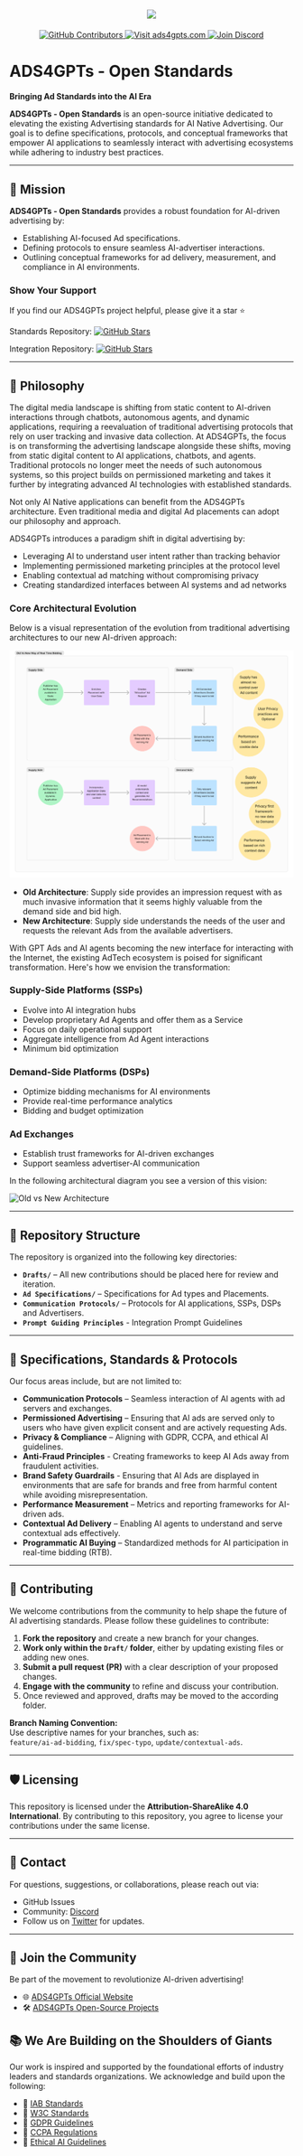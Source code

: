 <h3 align="center">
  <a name="readme-top"></a>
  <img
    src="https://cdn.prod.website-files.com/673d9c01098f16900da8bc69/673d9e478727677924833f4d_Ads4GPTs%20Wordlogo%20Large.png"
    height="200"
  >
</h3>
<div align="center">
<a href="https://GitHub.com/ADS4GPTs/ads4gpts-openstandards/graphs/contributors">
  <img src="https://img.shields.io/github/contributors/ADS4GPTs/ads4gpts-openstandards.svg" alt="GitHub Contributors">
</a>
<a href="https://ads4gpts.com">
  <img src="https://img.shields.io/badge/Visit-ads4gpts.com-orange" alt="Visit ads4gpts.com">
</a>
<a href="https://discord.gg/Q8BVQ3wZnc">
  <img src="https://img.shields.io/badge/Join-Discord-purple" alt="Join Discord">
</a>
</div>


# ADS4GPTs - Open Standards

**Bringing Ad Standards into the AI Era**  

**ADS4GPTs - Open Standards** is an open-source initiative dedicated to elevating the existing Advertising standards for AI Native Advertising. Our goal is to define specifications, protocols, and conceptual frameworks that empower AI applications to seamlessly interact with advertising ecosystems while adhering to industry best practices.

---

## 🚀 Mission

**ADS4GPTs - Open Standards**  provides a robust foundation for AI-driven advertising by:

- Establishing AI-focused Ad specifications.
- Defining protocols to ensure seamless AI-advertiser interactions.
- Outlining conceptual frameworks for ad delivery, measurement, and compliance in AI environments.

### Show Your Support

If you find our ADS4GPTs project helpful, please give it a star ⭐️

Standards Repository: [![GitHub Stars](https://img.shields.io/github/stars/ADS4GPTs/ads4gpts-openstandards?style=social)](https://github.com/ADS4GPTs/ads4gpts-openstandards/stargazers)

Integration Repository: [![GitHub Stars](https://img.shields.io/github/stars/ADS4GPTs/ads4gpts?style=social)](https://github.com/ADS4GPTs/ads4gpts/stargazers)

---

## 🧠 Philosophy

The digital media landscape is shifting from static content to AI-driven interactions through chatbots, autonomous agents, and dynamic applications, requiring a reevaluation of traditional advertising protocols that rely on user tracking and invasive data collection. At ADS4GPTs, the focus is on transforming the advertising landscape alongside these shifts, moving from static digital content to AI applications, chatbots, and agents. Traditional protocols no longer meet the needs of such autonomous systems, so this project builds on permissioned marketing and takes it further by integrating advanced AI technologies with established standards.

Not only AI Native applications can benefit from the ADS4GPTs architecture. Even traditional media and digital Ad placements can adopt our philosophy and approach.

ADS4GPTs introduces a paradigm shift in digital advertising by:

- Leveraging AI to understand user intent rather than tracking behavior
- Implementing permissioned marketing principles at the protocol level
- Enabling contextual ad matching without compromising privacy
- Creating standardized interfaces between AI systems and ad networks

### Core Architectural Evolution

Below is a visual representation of the evolution from traditional advertising architectures to our new AI-driven approach:

![Old vs New Architecture](Drafts/img/newvsold.png)

- **Old Architecture**: Supply side provides an impression request with as much invasive information that it seems highly valuable from the demand side and bid high.
- **New Architecture**: Supply side understands the needs of the user and requests the relevant Ads from the available advertisers. 

With GPT Ads and AI agents becoming the new interface for interacting with the Internet, the existing AdTech ecosystem is poised for significant transformation. Here's how we envision the transformation:

### Supply-Side Platforms (SSPs)
- Evolve into AI integration hubs
- Develop proprietary Ad Agents and offer them as a Service
- Focus on daily operational support
- Aggregate intelligence from Ad Agent interactions
- Minimum bid optimization

### Demand-Side Platforms (DSPs) 
- Optimize bidding mechanisms for AI environments
- Provide real-time performance analytics
- Bidding and budget optimization

### Ad Exchanges 
- Establish trust frameworks for AI-driven exchanges
- Support seamless advertiser-AI communication


In the following architectural diagram you see a version of this vision:

![Old vs New Architecture](Drafts/img/ADS4GPTs%20general%20architecture.png)

---

## 📂 Repository Structure

The repository is organized into the following key directories:

- **`Drafts/`** – All new contributions should be placed here for review and iteration.
- **`Ad Specifications/`** – Specifications for Ad types and Placements.
- **`Communication Protocols/`** – Protocols for AI applications, SSPs, DSPs and Advertisers.
- **`Prompt Guiding Principles`** - Integration Prompt Guidelines

---

## 📖 Specifications, Standards & Protocols

Our focus areas include, but are not limited to:

- **Communication Protocols** – Seamless interaction of AI agents with ad servers and exchanges.
- **Permissioned Advertising** – Ensuring that AI ads are served only to users who have given explicit consent and are actively requesting Ads.
- **Privacy & Compliance** – Aligning with GDPR, CCPA, and ethical AI guidelines.
- **Anti-Fraud Principles** - Creating frameworks to keep AI Ads away from fraudulent activities.
- **Brand Safety Guardrails** - Ensuring that AI Ads are displayed in environments that are safe for brands and free from harmful content while avoiding misrepresentation.
- **Performance Measurement** – Metrics and reporting frameworks for AI-driven ads.
- **Contextual Ad Delivery** – Enabling AI agents to understand and serve contextual ads effectively.
- **Programmatic AI Buying** – Standardized methods for AI participation in real-time bidding (RTB).

---

## 🤝 Contributing

We welcome contributions from the community to help shape the future of AI advertising standards. Please follow these guidelines to contribute:

1. **Fork the repository** and create a new branch for your changes.
2. **Work only within the `Draft/` folder**, either by updating existing files or adding new ones.
3. **Submit a pull request (PR)** with a clear description of your proposed changes.
4. **Engage with the community** to refine and discuss your contribution.
5. Once reviewed and approved, drafts may be moved to the according folder.

**Branch Naming Convention:**  
Use descriptive names for your branches, such as:  
`feature/ai-ad-bidding`, `fix/spec-typo`, `update/contextual-ads`.

---

## 🛡️ Licensing

This repository is licensed under the **Attribution-ShareAlike 4.0 International**. By contributing to this repository, you agree to license your contributions under the same license.

---

## 📧 Contact

For questions, suggestions, or collaborations, please reach out via:

- GitHub Issues
- Community: [Discord](https://discord.gg/Q8BVQ3wZnc)
- Follow us on [Twitter](https://twitter.com/ads4gpts) for updates.

---

## 🌟 Join the Community

Be part of the movement to revolutionize AI-driven advertising! 

- 🌐 [ADS4GPTs Official Website](https://ads4gpts.com)
- 🛠️ [ADS4GPTs Open-Source Projects](https://github.com/ADS4GPTs)

## 📚 We Are Building on the Shoulders of Giants

Our work is inspired and supported by the foundational efforts of industry leaders and standards organizations. We acknowledge and build upon the following:

- 📖 [IAB Standards](https://www.iab.com/)
- 📖 [W3C Standards](https://www.w3.org/standards/)
- 📖 [GDPR Guidelines](https://gdpr.eu/)
- 📖 [CCPA Regulations](https://oag.ca.gov/privacy/ccpa)
- 📖 [Ethical AI Guidelines](https://www.un.org/en/ethics/ethical-ai)
